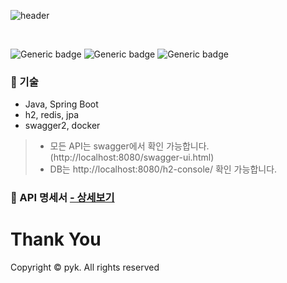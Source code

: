 

![header](https://capsule-render.vercel.app/api?type=wave&color=auto&height=300&section=header&text=Delivery&fontSize=70)

<br>  

![Generic badge](https://img.shields.io/badge/java-11-yellowgreen.svg) 
![Generic badge](https://img.shields.io/badge/springboot-2.7.8-green.svg) 
![Generic badge](https://img.shields.io/badge/h2-blue.svg) 

### 📌 기술
- Java, Spring Boot
- h2, redis, jpa
- swagger2, docker

> * 모든 API는 swagger에서 확인 가능합니다. (http://localhost:8080/swagger-ui.html)
> * DB는 http://localhost:8080/h2-console/ 확인 가능합니다.

### 📌 API 명세서 [ - 상세보기](https://github.com/Kyeong87/delivery/wiki/API-%EB%AA%85%EC%84%B8%EC%84%9C)


# Thank You


Copyright © pyk. All rights reserved